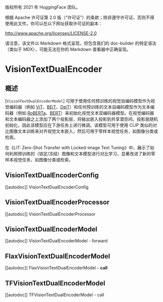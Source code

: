 版权所有 2021 年 HuggingFace 团队。

根据 Apache 许可证第 2.0 版（“许可证”）的条款；除非遵守许可证，否则不得使用此文件。你可以在以下网址获取许可证的副本：

http://www.apache.org/licenses/LICENSE-2.0

请注意，该文件以 Markdown 格式呈现，但包含我们的 doc-builder 的特定语法（类似于 MDX），可能无法在你的 Markdown 查看器中正确呈现。

# VisionTextDualEncoder

## 概述

[`VisionTextDualEncoderModel`] 可用于使用任何预训练的视觉自编码模型作为视觉编码器（例如 [ViT](vit)、[BEiT](beit)、[DeiT](deit)）和任何预训练的文本自编码模型作为文本编码器（例如 [RoBERTa](roberta)、[BERT](bert)）来初始化视觉文本双编码器模型。在视觉编码器和文本编码器之上添加了两个投影层，将输出嵌入投影到共享潜空间。投影层随机初始化，因此该模型应在下游任务上进行微调。该模型可用于使用 CLIP 类似的对比图像文本训练来对齐视觉文本嵌入，然后可用于零样本视觉任务，如图像分类或检索。

在《LiT: Zero-Shot Transfer with Locked-image Text Tuning》中，展示了如何利用预训练的（锁定/冻结）图像和文本模型进行对比学习，显著改进了新的零样本视觉任务，如图像分类或检索。

## VisionTextDualEncoderConfig

[[autodoc]] VisionTextDualEncoderConfig

## VisionTextDualEncoderProcessor

[[autodoc]] VisionTextDualEncoderProcessor

## VisionTextDualEncoderModel

[[autodoc]] VisionTextDualEncoderModel
    - forward

## FlaxVisionTextDualEncoderModel

[[autodoc]] FlaxVisionTextDualEncoderModel
    - __call__

## TFVisionTextDualEncoderModel

[[autodoc]] TFVisionTextDualEncoderModel
    - call